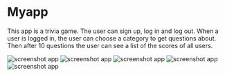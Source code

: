 # Myapp

This app is a trivia game. The user can sign up, log in and log out.
When a user is logged in, the user can choose a category to get questions about.
Then after 10 questions the user can see a list of the scores of all users.

![screenshot app](doc/Screenshot_20171215-164452.png)
![screenshot app](doc/Screenshot_20171215-164511.png)
![screenshot app](doc/Screenshot_20171215-164518.png)
![screenshot app](doc/Screenshot_20171215-164535.png)
![screenshot app](doc/Screenshot_20171215-164541.png)
